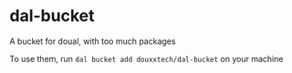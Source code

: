 # dal-bucket
A bucket for doual, with too much packages

To use them, run `dal bucket add douxxtech/dal-bucket` on your machine

